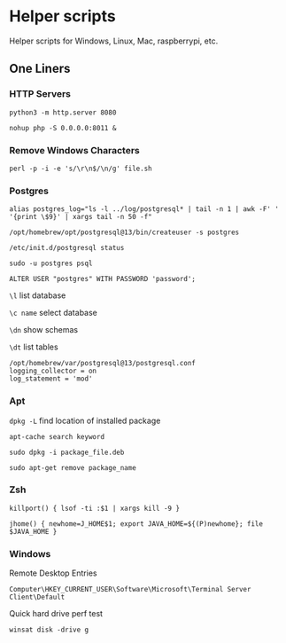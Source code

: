# Helper scripts

Helper scripts for Windows, Linux, Mac, raspberrypi, etc.

## One Liners

### HTTP Servers

`python3 -m http.server 8080`

`nohup php -S 0.0.0.0:8011 &`

### Remove Windows Characters
`perl -p -i -e 's/\r\n$/\n/g' file.sh`

### Postgres
`alias postgres_log="ls -l ../log/postgresql* | tail -n 1 | awk -F' ' '{print \$9}' | xargs tail -n 50 -f"`

`/opt/homebrew/opt/postgresql@13/bin/createuser -s postgres`

`/etc/init.d/postgresql status`

`sudo -u postgres psql`

`ALTER USER "postgres" WITH PASSWORD 'password';`

`\l` list database

`\c name` select database

`\dn` show schemas

`\dt` list tables

```
/opt/homebrew/var/postgresql@13/postgresql.conf
logging_collector = on
log_statement = 'mod'
```

### Apt
`dpkg -L` find location of installed package

`apt-cache search keyword`

`sudo dpkg -i package_file.deb` 

`sudo apt-get remove package_name`

### Zsh
`killport() { lsof -ti :$1 | xargs kill -9 }`

`jhome() { newhome=J_HOME$1; export JAVA_HOME=${(P)newhome}; file $JAVA_HOME }`

### Windows 
Remote Desktop Entries

`Computer\HKEY_CURRENT_USER\Software\Microsoft\Terminal Server Client\Default`

Quick hard drive perf test

`winsat disk -drive g`

